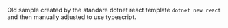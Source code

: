 Old sample created by the standare dotnet react template `dotnet new react` and then manually adjusted to use typescript.